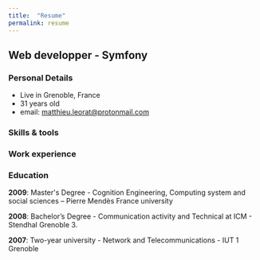 ```yaml
---
title:  "Resume"
permalink: resume
---
```

## Web developper - Symfony

### Personal Details
- Live in Grenoble, France
- 31 years old
- email: matthieu.leorat@protonmail.com

### Skills & tools

### Work experience

### Education
**2009**: Master's Degree - Cognition Engineering, Computing system and social sciences – Pierre Mendès France university

**2008**: Bachelor’s Degree - Communication activity and Technical at ICM - Stendhal Grenoble 3.

**2007**: Two-year university  - Network and Telecommunications - IUT 1 Grenoble